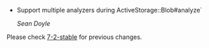 *   Support multiple analyzers during ActiveStorage::Blob#analyze`

    *Sean Doyle*

Please check [7-2-stable](https://github.com/rails/rails/blob/7-2-stable/activestorage/CHANGELOG.md) for previous changes.
